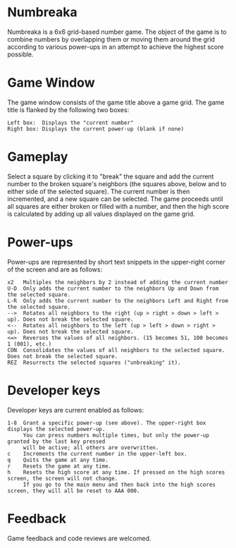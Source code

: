 # Numbreaka

Numbreaka is a 6x6 grid-based number game.
The object of the game is to combine numbers by overlapping them or moving them around the grid according to various power-ups in an attempt to achieve the highest score possible.

# Game Window
The game window consists of the game title above a game grid.
The game title is flanked by the following two boxes:
```
Left box:  Displays the "current number"
Right box: Displays the current power-up (blank if none)
```

# Gameplay
Select a square by clicking it to "break" the square and add the current number to the broken square's neighbors (the squares above, below and to either side of the selected square).
The current number is then incremented, and a new square can be selected.
The game proceeds until all squares are either broken or filled with a number, and then the high score is calculated by adding up all values displayed on the game grid.

# Power-ups
Power-ups are represented by short text snippets in the upper-right corner of the screen and are as follows:
```
x2   Multiples the neighbors by 2 instead of adding the current number
U-D  Only adds the current number to the neighbors Up and Down from the selected square.
L-R  Only adds the current number to the neighbors Left and Right from the selected square.
-->  Rotates all neighbors to the right (up > right > down > left > up). Does not break the selected square.
<--  Rotates all neighbors to the left (up > left > down > right > up). Does not break the selected square.
<=>  Reverses the values of all neighbors. (15 becomes 51, 100 becomes 1 (001), etc.)
CON  Consolidates the values of all neighbors to the selected square. Does not break the selected square.
REZ  Resurrects the selected squares ("unbreaking" it).
```

# Developer keys
Developer keys are current enabled as follows:
```
1-8  Grant a specific power-up (see above). The upper-right box displays the selected power-up. 
     You can press numbers multiple times, but only the power-up granted by the last key pressed 
     will be active; all others are overwritten.
c    Increments the current number in the upper-left box.
q    Quits the game at any time.
r    Resets the game at any time.
h    Resets the high score at any time. If pressed on the high scores screen, the screen will not change.
     If you go to the main menu and then back into the high scores screen, they will all be reset to AAA 000.
```

# Feedback
Game feedback and code reviews are welcomed.

